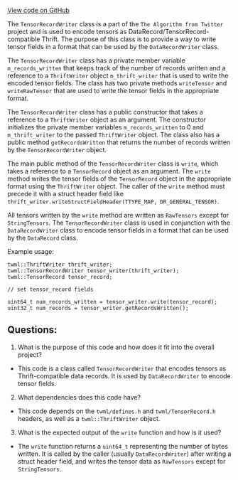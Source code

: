 [View code on GitHub](https://github.com/misbahsy/the-algorithm/twml/libtwml/include/twml/TensorRecordWriter.h)

The `TensorRecordWriter` class is a part of the `The Algorithm from Twitter` project and is used to encode tensors as DataRecord/TensorRecord-compatible Thrift. The purpose of this class is to provide a way to write tensor fields in a format that can be used by the `DataRecordWriter` class. 

The `TensorRecordWriter` class has a private member variable `m_records_written` that keeps track of the number of records written and a reference to a `ThriftWriter` object `m_thrift_writer` that is used to write the encoded tensor fields. The class has two private methods `writeTensor` and `writeRawTensor` that are used to write the tensor fields in the appropriate format. 

The `TensorRecordWriter` class has a public constructor that takes a reference to a `ThriftWriter` object as an argument. The constructor initializes the private member variables `m_records_written` to 0 and `m_thrift_writer` to the passed `ThriftWriter` object. The class also has a public method `getRecordsWritten` that returns the number of records written by the `TensorRecordWriter` object.

The main public method of the `TensorRecordWriter` class is `write`, which takes a reference to a `TensorRecord` object as an argument. The `write` method writes the tensor fields of the `TensorRecord` object in the appropriate format using the `ThriftWriter` object. The caller of the `write` method must precede it with a struct header field like `thrift_writer.writeStructFieldHeader(TTYPE_MAP, DR_GENERAL_TENSOR)`.

All tensors written by the `write` method are written as `RawTensors` except for `StringTensors`. The `TensorRecordWriter` class is used in conjunction with the `DataRecordWriter` class to encode tensor fields in a format that can be used by the `DataRecord` class. 

Example usage:

```
twml::ThriftWriter thrift_writer;
twml::TensorRecordWriter tensor_writer(thrift_writer);
twml::TensorRecord tensor_record;

// set tensor_record fields

uint64_t num_records_written = tensor_writer.write(tensor_record);
uint32_t num_records = tensor_writer.getRecordsWritten();
```
## Questions: 
 1. What is the purpose of this code and how does it fit into the overall project?
- This code is a class called `TensorRecordWriter` that encodes tensors as Thrift-compatible data records. It is used by `DataRecordWriter` to encode tensor fields.

2. What dependencies does this code have?
- This code depends on the `twml/defines.h` and `twml/TensorRecord.h` headers, as well as a `twml::ThriftWriter` object.

3. What is the expected output of the `write` function and how is it used?
- The `write` function returns a `uint64_t` representing the number of bytes written. It is called by the caller (usually `DataRecordWriter`) after writing a struct header field, and writes the tensor data as `RawTensors` except for `StringTensors`.